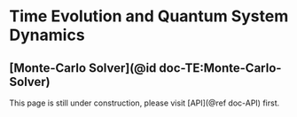 # Time Evolution and Quantum System Dynamics

## [Monte-Carlo Solver](@id doc-TE:Monte-Carlo-Solver)

This page is still under construction, please visit [API](@ref doc-API) first.